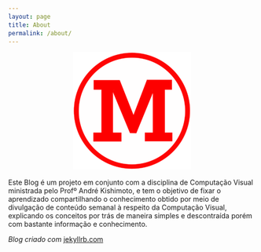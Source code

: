 ```yaml
---
layout: page
title: About
permalink: /about/
---
```


<div align="center">

![mackenzie-logo](./_images/240px-Mackenzie_logo.png)

</div>


Este Blog é um projeto em conjunto com a disciplina de Computação Visual ministrada pelo Profº André Kishimoto, e tem o objetivo de fixar o aprendizado compartilhando o conhecimento obtido por meio de divulgação de conteúdo semanal à respeito da Computação Visual, explicando os conceitos por trás de maneira simples e descontraída porém com bastante informação e conhecimento.


*Blog criado com* [jekyllrb.com](https://jekyllrb.com/)


